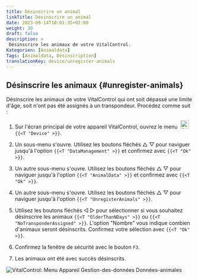 ```yaml
---
title: Désinscrire un animal
linkTitle: Désinscrire un animal
date: 2023-09-14T10:01:35+02:00
weight: 30
draft: false
description: >
 Désinscrire les animaux de votre VitalControl.
Kategorien: [Animaldata]
Tags: [Animaldata, Désinscription]
translationKey: device/unregister-animals
---
```

## Désinscrire les animaux {#unregister-animals}

Désinscrire les animaux de votre VitalControl qui ont soit dépassé une limite d'âge, soit n'ont pas été assignés à un transpondeur. Procédez comme suit :

1. Sur l'écran principal de votre appareil VitalControl, ouvrez le menu &nbsp;<img src="/icons/device.svg" width="23" align="bottom" alt="Appareil" /> `{{<T "Device" >}}`.

2. Un sous-menu s'ouvre. Utilisez les boutons fléchés △ ▽ pour naviguer jusqu'à l'option `{{<T "DataManagement" >}}` et confirmez avec `{{<T "Ok" >}}`.

3. Un autre sous-menu s'ouvre. Utilisez les boutons fléchés △ ▽ pour naviguer jusqu'à l'option `{{<T "AnimalData" >}}` et confirmez avec `{{<T "Ok" >}}`.

4. Un autre sous-menu s'ouvre. Utilisez les boutons fléchés △ ▽ pour naviguer jusqu'à l'option `{{<T "UnregisterAnimals" >}}`.

5. Utilisez les boutons fléchés ◁ ▷ pour sélectionner si vous souhaitez désinscrire les animaux `{{<T "OlderThanNDays" >}}` ou `{{<T "NoTransponderAssigned" >}}`. L'option "Nombre" vous indique combien d'animaux seront désinscrits. Confirmez votre sélection avec `{{<T "Ok" >}}`.

6. Confirmez la fenêtre de sécurité avec le bouton `F3`.

7. Les animaux ont été avec succès désinscrits.

![VitalControl: Menu Appareil Gestion-des-données Données-animales](../images/unregister.png "Désinscription")
